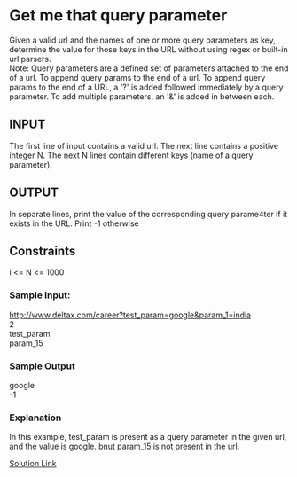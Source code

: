 # Get me that query parameter
Given a valid url and the names of one or more query parameters as key, determine the value for those keys in the URL without using regex or built-in url parsers.  
Note: Query parameters are a defined set of parameters attached to the end of a url. To append query params to the end of a url. To append query params to the end of a URL, a '?' is added followed immediately by a query parameter. To add multiple parameters, an '&' is added in between each.  

## INPUT  
The first line of input contains a valid url. The next line contains a positive integer N. The next N lines contain different keys (name of a query parameter).  

## OUTPUT  
In separate lines, print the value of the corresponding query parame4ter if it exists in the URL. Print -1 otherwise  

## Constraints  
i <= N <= 1000  

### Sample Input:  
http://www.deltax.com/career?test_param=google&param_1=india  
2  
test_param  
param_15  

### Sample Output  
google  
-1  

### Explanation
In this example, test_param is present as a query parameter in the given url, and the value is google. bnut param_15 is not present in the url.

[Solution Link](https://github.com/AaveshK/Programming/blob/master/Others/DeltaX/Get%20me%20that%20query%20parameter/QueryParameter.java)